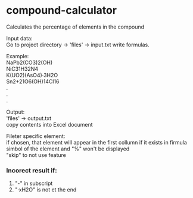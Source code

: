 # compound-calculator
 Calculates the percentage of elements in the compound

Input data:<br>
 Go to project directory -> 'files' -> input.txt write formulas.<br>

Example:<br>
NaPb2(CO3)2(OH)<br>
NiC31H32N4<br>
K(UO2)(AsO4)·3H2O<br>
Sn2+21O6(OH)14Cl16<br>
.<br>
.<br>
.

Output:<br>
 'files' -> output.txt<br>
 copy contents into Excel document

Fileter specific element:<br>
 if chosen, that element will appear in the first collumn if it exists in firmula<br>
 simbol of the element and "%" won't be displayed<br>
 "skip" to not use feature<br>
 
### Incorect result if:<br>
 1. "-" in subscript<br>
 2. "·xH2O" is not et the end<br>
